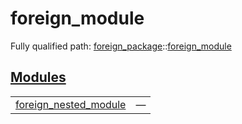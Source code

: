 # foreign_module

Fully qualified path: [foreign_package](./foreign_package.md)::[foreign_module](./foreign_package-foreign_module.md)


## [Modules](./foreign_package-foreign_module-modules.md)

| | |
|:---|:---|
| [foreign_nested_module](./foreign_package-foreign_module-foreign_nested_module.md) | — |
